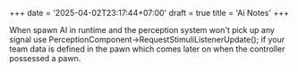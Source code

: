+++
date = '2025-04-02T23:17:44+07:00'
draft = true
title = 'Ai Notes'
+++

When spawn AI in runtime and the perception system won't pick up any signal use PerceptionComponent->RequestStimuliListenerUpdate(); if your team
data is defined in the pawn which comes later on when the controller possessed a pawn.